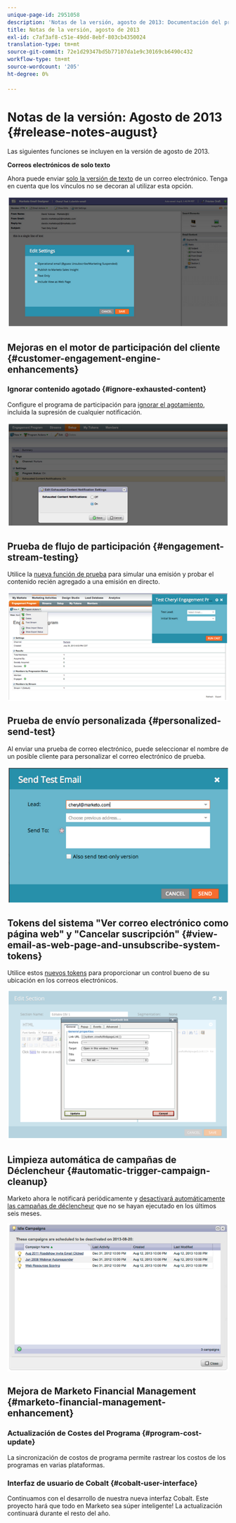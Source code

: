 ```yaml
---
unique-page-id: 2951058
description: 'Notas de la versión, agosto de 2013: Documentación del producto de Marketo'
title: Notas de la versión, agosto de 2013
exl-id: c7af3af8-c51e-49dd-8ebf-803cb4350024
translation-type: tm+mt
source-git-commit: 72e1d29347bd5b77107da1e9c30169cb6490c432
workflow-type: tm+mt
source-wordcount: '205'
ht-degree: 0%

---
```


# Notas de la versión: Agosto de 2013 {#release-notes-august}

Las siguientes funciones se incluyen en la versión de agosto de 2013.

**Correos electrónicos de solo texto**

Ahora puede enviar [solo la versión de texto](/help/marketo/product-docs/email-marketing/general/creating-an-email/create-a-text-only-email.md) de un correo electrónico. Tenga en cuenta que los vínculos no se decoran al utilizar esta opción.

![](assets/image2014-9-22-16-3a34-3a15.png)

## Mejoras en el motor de participación del cliente {#customer-engagement-engine-enhancements}

### Ignorar contenido agotado {#ignore-exhausted-content}

Configure el programa de participación para [ignorar el agotamiento](/help/marketo/product-docs/email-marketing/drip-nurturing/using-engagement-programs/disable-and-enable-exhausted-content-notifications.md), incluida la supresión de cualquier notificación.

![](assets/image2014-9-22-16-3a34-3a37.png)

## Prueba de flujo de participación {#engagement-stream-testing}

Utilice la [nueva función de prueba](/help/marketo/product-docs/email-marketing/drip-nurturing/engagement-program-streams/test-an-engagement-stream.md) para simular una emisión y probar el contenido recién agregado a una emisión en directo.

![](assets/image2014-9-22-16-3a34-3a56.png)

## Prueba de envío personalizada {#personalized-send-test}

Al enviar una prueba de correo electrónico, puede seleccionar el nombre de un posible cliente para personalizar el correo electrónico de prueba.

![](assets/image2014-9-22-16-3a35-3a15.png)

## Tokens del sistema &quot;Ver correo electrónico como página web&quot; y &quot;Cancelar suscripción&quot; {#view-email-as-web-page-and-unsubscribe-system-tokens}

Utilice estos [nuevos tokens](/help/marketo/product-docs/email-marketing/general/using-tokens/system-tokens-glossary.md) para proporcionar un control bueno de su ubicación en los correos electrónicos.

![](assets/image2014-9-22-16-3a35-3a38.png)

## Limpieza automática de campañas de Déclencheur {#automatic-trigger-campaign-cleanup}

Marketo ahora le notificará periódicamente y [desactivará automáticamente las campañas de déclencheur](/help/marketo/product-docs/core-marketo-concepts/smart-campaigns/using-smart-campaigns/automatic-trigger-campaign-cleanup.md) que no se hayan ejecutado en los últimos seis meses.

![](assets/image2014-9-22-16-3a36-3a2.png)

## Mejora de Marketo Financial Management {#marketo-financial-management-enhancement}

### Actualización de Costes del Programa {#program-cost-update}

La sincronización de costos de programa permite rastrear los costos de los programas en varias plataformas.

### Interfaz de usuario de Cobalt {#cobalt-user-interface}

Continuamos con el desarrollo de nuestra nueva interfaz Cobalt. Este proyecto hará que todo en Marketo sea súper inteligente! La actualización continuará durante el resto del año.

